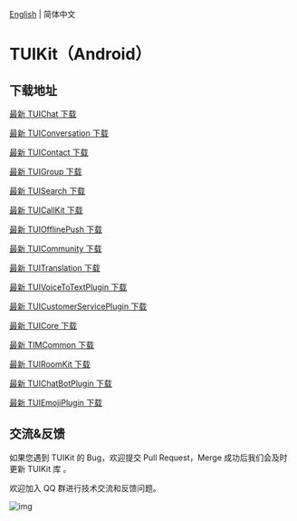 [English](./README.md) | 简体中文

# TUIKit（Android）

## 下载地址

[最新 TUIChat 下载](https://im.sdk.qcloud.com/download/tuikit/7.8.5483/android/TUIChat.zip)

[最新 TUIConversation 下载](https://im.sdk.qcloud.com/download/tuikit/7.8.5483/android/TUIConversation.zip)

[最新 TUIContact 下载](https://im.sdk.qcloud.com/download/tuikit/7.8.5483/android/TUIContact.zip)

[最新 TUIGroup 下载](https://im.sdk.qcloud.com/download/tuikit/7.8.5483/android/TUIGroup.zip)

[最新 TUISearch 下载](https://im.sdk.qcloud.com/download/tuikit/7.8.5483/android/TUISearch.zip)

[最新 TUICallKit 下载](https://im.sdk.qcloud.com/download/tuikit/7.8.5483/android/TUICallKit.zip)

[最新 TUIOfflinePush 下载](https://im.sdk.qcloud.com/download/tuikit/7.7.5282/android/TUIOfflinePush.zip)

[最新 TUICommunity 下载](https://im.sdk.qcloud.com/download/tuikit/7.8.5483/android/TUICommunity.zip)

[最新 TUITranslation 下载](https://im.sdk.qcloud.com/download/tuikit/7.8.5483/android/TUITranslation.zip)

[最新 TUIVoiceToTextPlugin 下载](https://im.sdk.qcloud.com/download/tuikit/7.8.5483/android/TUIVoiceToTextPlugin.zip)

[最新 TUICustomerServicePlugin 下载](https://im.sdk.qcloud.com/download/tuikit/7.8.5483/android/TUICustomerServicePlugin.zip)

[最新 TUICore 下载](https://im.sdk.qcloud.com/download/tuikit/7.8.5483/android/TUICore.zip)

[最新 TIMCommon 下载](https://im.sdk.qcloud.com/download/tuikit/7.8.5483/android/TIMCommon.zip)

[最新 TUIRoomKit 下载](https://im.sdk.qcloud.com/download/tuikit/7.8.5483/android/TUIRoomKit.zip)

[最新 TUIChatBotPlugin 下载](https://im.sdk.qcloud.com/download/tuikit/7.8.5483/android/TUIChatBotPlugin.zip)

[最新 TUIEmojiPlugin 下载](https://im.sdk.qcloud.com/download/tuikit/7.8.5483/android/TUIEmojiPlugin.zip)

## 交流&反馈

如果您遇到 TUIKit 的 Bug，欢迎提交  Pull Request，Merge 成功后我们会及时更新 TUIKit 库 。

欢迎加入 QQ 群进行技术交流和反馈问题。

![img]( https://im.sdk.qcloud.com/tools/resource/officialwebsite/pictures/doc_tuikit_qq_group.jpg)
